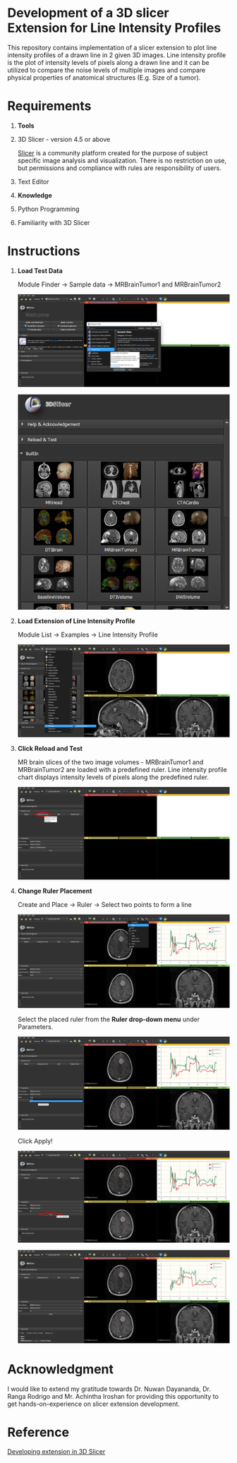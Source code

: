 # Development of a 3D slicer Extension for **Line Intensity Profiles**

This repository contains implementation of a slicer extension to plot line intensity profiles of a drawn line in 2 given 3D images. Line intensity profile is the plot of intensity levels of pixels along a drawn line and it can be utilized to compare the noise levels of multiple images and compare physical properties of anatomical structures (E.g. Size of a tumor).

# Requirements

1. **Tools**

1. 3D Slicer - version 4.5 or above

    [Slicer](http://download.slicer.org) is a community platform created for the purpose of subject specific image analysis and visualization. There is no restriction on use, but permissions and compliance with rules are responsibility of users.

2. Text Editor

2. **Knowledge**

1. Python Programming

2. Familiarity with 3D Slicer

# Instructions

1. **Load Test Data**
    
    Module Finder → Sample data → MRBrainTumor1 and MRBrainTumor2
    
    ![Sample_Data.png](Images/Sample_Data.png)
    
    ![MRBrainTumor1_and_MRBrainTumor2.png](Images/MRBrainTumor1_and_MRBrainTumor2.png)

2. **Load Extension of Line Intensity Profile**
    
    Module List → Examples → Line Intensity Profile
    
    ![Load_Extension.png](Images/Load_Extension.png)

3. **Click Reload and Test**
    
    MR brain slices of the two image volumes - MRBrainTumor1 and MRBrainTumor2 are loaded with a predefined ruler. Line intensity profile chart displays intensity levels of pixels along the predefined ruler.
    
    ![Reload_and_Test.png](Images/Reload_and_Test.png)

4. **Change Ruler Placement**
    
    Create and Place → Ruler → Select two points to form a line
    
    ![New_Ruler_Placement.png](Images/New_Ruler_Placement.png)

    Select the placed ruler from the **Ruler drop-down menu** under Parameters.
    
    ![Change_Ruler.png](Images/Change_Ruler.png)

    Click Apply!
    
    ![Apply_Ruler.png](Images/Apply_Ruler.png)
    
    ![New_Ruler_Results.png](Images/New_Ruler_Results.png)

# Acknowledgment

I would like to extend my gratitude towards Dr. Nuwan Dayananda, Dr. Ranga Rodrigo and Mr. Achintha Iroshan for providing this opportunity to get hands-on-experience on slicer extension development.

# Reference

[Developing extension in 3D Slicer](https://docs.google.com/presentation/d/1JXIfs0rAM7DwZAho57Jqz14MRn2BIMrjB17Uj_7Yztc/edit#slide=id.g41f90baec_028)







